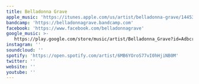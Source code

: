 ```yaml
---
title: Belladonna Grave
apple_music: 'https://itunes.apple.com/us/artist/belladonna-grave/1445372728'
bandcamp: 'https://belladonnagrave.bandcamp.com'
facebook: 'https://www.facebook.com/belladonnagrave'
google_music: >-
   https://play.google.com/store/music/artist/Belladonna_Grave?id=Adbcr6jaglxn7takuok4aqedd4u
instagram: ''
soundcloud: ''
spotify: 'https://open.spotify.com/artist/6MB6YOroS77vI0hHjiNB0M'
twitter: ''
website: ''
youtube: ''
---
```

